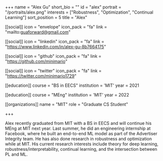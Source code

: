 +++
name = "Alex Gu"
short_bio = ""
id = "alex"
portrait = "/portraits/alex.png"
interests = ["Robustness", "Optimization", "Continual Learning"]
sort_position = 5
title = "Alex"

[[social]]
    icon = "envelope"
    icon_pack = "fa"
    link = "mailto:guaforward@gmail.com"

[[social]]
    icon = "linkedin"
    icon_pack = "fa"
    link = "https://www.linkedin.com/in/alex-gu-8b7664175"

[[social]]
    icon = "github"
    icon_pack = "fa"
    link = "https://github.com/minimario"    

[[social]]
    icon = "twitter"
    icon_pack = "fa"
    link = "https://twitter.com/minimario1729"


[[education]]
    course = "BS in EECS"
    institution = 'MIT'
    year = 2021

[[education]]
    course = "MEng"
    institution = 'MIT'
    year = 2022

[[organizations]]
    name = "MIT"
    role = "Graduate CS Student"

+++

Alex recently graduated from MIT with a BS in EECS and will continue his MEng at MIT next year. Last summer, he did an engineering internship at Facebook, where he built an end-to-end ML model as part of the Advertiser Integrity team. He has also done research in robustness and optimization while at MIT. His current research interests include theory for deep learning, robustness/interpretability, continual learning, and the intersection between PL and ML.